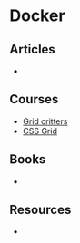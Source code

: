 # Docker

## Articles

-

## Courses

- [Grid critters](https://www.gridcritters.com)
- [CSS Grid](https://cssgrid.io/)

## Books

-

## Resources

-
